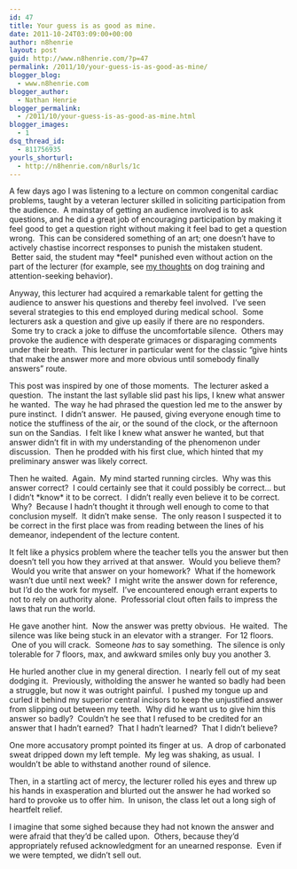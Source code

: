 ```yaml
---
id: 47
title: Your guess is as good as mine.
date: 2011-10-24T03:09:00+00:00
author: n8henrie
layout: post
guid: http://www.n8henrie.com/?p=47
permalink: /2011/10/your-guess-is-as-good-as-mine/
blogger_blog:
  - www.n8henrie.com
blogger_author:
  - Nathan Henrie
blogger_permalink:
  - /2011/10/your-guess-is-as-good-as-mine.html
blogger_images:
  - 1
dsq_thread_id:
  - 811756935
yourls_shorturl:
  - http://n8henrie.com/n8urls/1c
---
```

<div>
  <p>
    A few days ago I was listening to a lecture on common congenital cardiac problems, taught by a veteran lecturer skilled in soliciting participation from the audience.  A mainstay of getting an audience involved is to ask questions, and he did a great job of encouraging participation by making it feel good to get a question right without making it feel bad to get a question wrong.  This can be considered something of an art; one doesn&#8217;t have to actively chastise incorrect responses to punish the mistaken student.  Better said, the student may *feel* punished even without action on the part of the lecturer (for example, see <a href="http://www.n8henrie.com/2010/12/on-carrots-sticks-and-attention-seeking/" title="On carrots, sticks, and attention-seeking behavior" target="_blank">my thoughts</a> on dog training and attention-seeking behavior).
  </p>
  
  <p>
    Anyway, this lecturer had acquired a remarkable talent for getting the audience to answer his questions and thereby feel involved.  I&#8217;ve seen several strategies to this end employed during medical school.  Some lecturers ask a question and give up easily if there are no responders.  Some try to crack a joke to diffuse the uncomfortable silence.  Others may provoke the audience with desperate grimaces or disparaging comments under their breath.  This lecturer in particular went for the classic &#8220;give hints that make the answer more and more obvious until somebody finally answers&#8221; route.
  </p>
  
  <p>
    This post was inspired by one of those moments.  The lecturer asked a question.  The instant the last syllable slid past his lips, I knew what answer he wanted.  The way he had phrased the question led me to the answer by pure instinct.  I didn&#8217;t answer.  He paused, giving everyone enough time to notice the stuffiness of the air, or the sound of the clock, or the afternoon sun on the Sandias.  I felt like I knew what answer he wanted, but that answer didn&#8217;t fit in with my understanding of the phenomenon under discussion.  Then he prodded with his first clue, which hinted that my preliminary answer was likely correct.
  </p>
  
  <p>
    Then he waited.  Again.  My mind started running circles.  Why was this answer correct?  I could certainly see that it could possibly be correct&#8230; but I didn&#8217;t *know* it to be correct.  I didn&#8217;t really even believe it to be correct.  Why?  Because I hadn&#8217;t thought it through well enough to come to that conclusion myself.  It didn&#8217;t make sense.  The only reason I suspected it to be correct in the first place was from reading between the lines of his demeanor, independent of the lecture content.
  </p>
  
  <p>
    It felt like a physics problem where the teacher tells you the answer but then doesn&#8217;t tell you how they arrived at that answer.  Would you believe them?  Would you write that answer on your homework?  What if the homework wasn&#8217;t due until next week?  I might write the answer down for reference, but I&#8217;d do the work for myself.  I&#8217;ve encountered enough errant experts to not to rely on authority alone.  Professorial clout often fails to impress the laws that run the world.
  </p>
  
  <p>
    He gave another hint.  Now the answer was pretty obvious.  He waited.  The silence was like being stuck in an elevator with a stranger.  For 12 floors.  One of you will crack.  Someone <em>has</em> to say something.  The silence is only tolerable for 7 floors, max, and awkward smiles only buy you another 3.
  </p>
  
  <p>
    He hurled another clue in my general direction.  I nearly fell out of my seat dodging it.  Previously, witholding the answer he wanted so badly had been a struggle, but now it was outright painful.  I pushed my tongue up and curled it behind my superior central incisors to keep the unjustified answer from slipping out between my teeth.  Why did he want us to give him this answer so badly?  Couldn&#8217;t he see that I refused to be credited for an answer that I hadn&#8217;t earned?  That I hadn&#8217;t learned?  That I didn&#8217;t believe?
  </p>
  
  <p>
    One more accusatory prompt pointed its finger at us.  A drop of carbonated sweat dripped down my left temple.  My leg was shaking, as usual.  I wouldn&#8217;t be able to withstand another round of silence.
  </p>
  
  <p>
    Then, in a startling act of mercy, the lecturer rolled his eyes and threw up his hands in exasperation and blurted out the answer he had worked so hard to provoke us to offer him.  In unison, the class let out a long sigh of heartfelt relief.
  </p>
  
  <p>
    I imagine that some sighed because they had not known the answer and were afraid that they&#8217;d be called upon.  Others, because they&#8217;d appropriately refused acknowledgment for an unearned response.  Even if we were tempted, we didn&#8217;t sell out.
  </p></p>
</div>

<div>
</div>